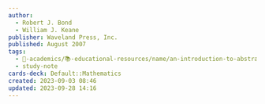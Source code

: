 ```yaml
---
author:
  - Robert J. Bond
  - William J. Keane
publisher: Waveland Press, Inc.
published: August 2007
tags:
  - 🔴-academics/📚-educational-resources/name/an-introduction-to-abstract-mathematics-1st-edition
  - study-note
cards-deck: Default::Mathematics
created: 2023-09-03 08:46
updated: 2023-09-28 14:16
---
```

